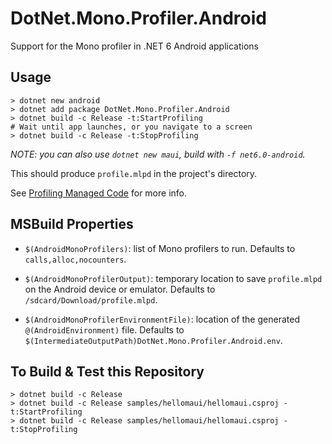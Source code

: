 # DotNet.Mono.Profiler.Android

Support for the Mono profiler in .NET 6 Android applications

## Usage

```dotnetcli
> dotnet new android
> dotnet add package DotNet.Mono.Profiler.Android
> dotnet build -c Release -t:StartProfiling
# Wait until app launches, or you navigate to a screen
> dotnet build -c Release -t:StopProfiling
```
_NOTE: you can also use `dotnet new maui`, build with `-f net6.0-android`._

This should produce `profile.mlpd` in the project's directory.

See [Profiling Managed Code][profiling] for more info.

[profiling]: https://github.com/xamarin/xamarin-android/blob/98d61e54736fda9e79fda62d49d20d9e7bc26ce7/Documentation/guides/profiling.md#profiling-managed-code

## MSBuild Properties

* `$(AndroidMonoProfilers)`: list of Mono profilers to run. Defaults
  to `calls,alloc,nocounters`.

* `$(AndroidMonoProfilerOutput)`: temporary location to save
  `profile.mlpd` on the Android device or emulator. Defaults to
  `/sdcard/Download/profile.mlpd`.

* `$(AndroidMonoProfilerEnvironmentFile)`: location of the generated
  `@(AndroidEnvironment)` file. Defaults to
  `$(IntermediateOutputPath)DotNet.Mono.Profiler.Android.env`.

## To Build & Test this Repository

```dotnetcli
> dotnet build -c Release
> dotnet build -c Release samples/hellomaui/hellomaui.csproj -t:StartProfiling
> dotnet build -c Release samples/hellomaui/hellomaui.csproj -t:StopProfiling
```
